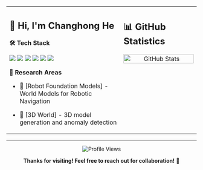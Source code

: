 <!-- README.md for https://github.com/ChanghongHeya/ChanghongHeya -->

<table>
  <tr>
    <!-- LEFT: Personal Info -->
    <td width="60%" valign="top">

## 👋 Hi, I'm Changhong He

**🛠️ Tech Stack**
<p>
  <img src="https://img.shields.io/badge/Python-3776AB?style=for-the-badge&logo=python&logoColor=white" />
  <img src="https://img.shields.io/badge/C++-00599C?style=for-the-badge&logo=c%2B%2B&logoColor=white" />
  <img src="https://img.shields.io/badge/PyTorch-EE4C2C?style=for-the-badge&logo=pytorch&logoColor=white" />
  <img src="https://img.shields.io/badge/ROS-22314E?style=for-the-badge&logo=ros&logoColor=white" />
  <img src="https://img.shields.io/badge/Ubuntu-E95420?style=for-the-badge&logo=ubuntu&logoColor=white" />
  <img src="https://img.shields.io/badge/Docker-2496ED?style=for-the-badge&logo=docker&logoColor=white" />
</p>

**🔬 Research Areas**
- 🤖 [Robot Foundation Models] - World Models for Robotic Navigation 
- 🧠 [3D World] - 3D model generation and anomaly detection

    </td>

    <!-- RIGHT: GitHub Stats -->
    <td width="40%" valign="top">

## 📊 GitHub Statistics

<!-- GitHub Stats -->
<div align="center">
  <img src="https://github-readme-stats.vercel.app/api?username=ChanghongHeya&show_icons=true&theme=default&hide_title=true&count_private=true" alt="GitHub Stats" width="100%" />
</div>

  </tr>
</table>

---

<div align="center">
  
  ![Profile Views](https://komarev.com/ghpvc/?username=ChanghongHeya&color=blue&style=flat)
  
  **Thanks for visiting! Feel free to reach out for collaboration!** 🤝
</div>
